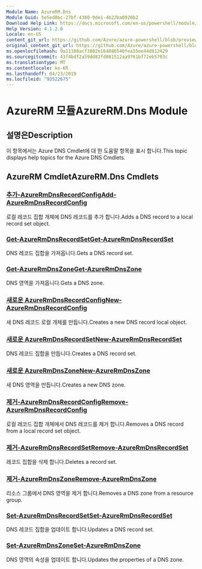 ```yaml
---
Module Name: AzureRM.Dns
Module Guid: 5e5ed8bc-27bf-4380-9de1-4b22ba0920b2
Download Help Link: https://docs.microsoft.com/en-us/powershell/module/azurerm.dns
Help Version: 4.1.2.0
Locale: en-US
content_git_url: https://github.com/Azure/azure-powershell/blob/preview/src/ResourceManager/Dns/Commands.Dns/help/AzureRM.DNS.md
original_content_git_url: https://github.com/Azure/azure-powershell/blob/preview/src/ResourceManager/Dns/Commands.Dns/help/AzureRM.DNS.md
ms.openlocfilehash: 9a11108acf3802e164886540fea55ee44d812429
ms.sourcegitcommit: 43f4bdf2a59dd82fd881512aa9761bf72eb5703c
ms.translationtype: MT
ms.contentlocale: ko-KR
ms.lasthandoff: 04/23/2019
ms.locfileid: "93522675"
---
```

# <span data-ttu-id="d6e1f-101">AzureRM 모듈</span><span class="sxs-lookup"><span data-stu-id="d6e1f-101">AzureRM.Dns Module</span></span>
## <span data-ttu-id="d6e1f-102">설명은</span><span class="sxs-lookup"><span data-stu-id="d6e1f-102">Description</span></span>
<span data-ttu-id="d6e1f-103">이 항목에서는 Azure DNS Cmdlet에 대 한 도움말 항목을 표시 합니다.</span><span class="sxs-lookup"><span data-stu-id="d6e1f-103">This topic displays help topics for the Azure DNS Cmdlets.</span></span>

## <span data-ttu-id="d6e1f-104">AzureRM Cmdlet</span><span class="sxs-lookup"><span data-stu-id="d6e1f-104">AzureRM.Dns Cmdlets</span></span>
### [<span data-ttu-id="d6e1f-105">추가-AzureRmDnsRecordConfig</span><span class="sxs-lookup"><span data-stu-id="d6e1f-105">Add-AzureRmDnsRecordConfig</span></span>](Add-AzureRmDnsRecordConfig.md)
<span data-ttu-id="d6e1f-106">로컬 레코드 집합 개체에 DNS 레코드를 추가 합니다.</span><span class="sxs-lookup"><span data-stu-id="d6e1f-106">Adds a DNS record to a local record set object.</span></span>

### [<span data-ttu-id="d6e1f-107">Get-AzureRmDnsRecordSet</span><span class="sxs-lookup"><span data-stu-id="d6e1f-107">Get-AzureRmDnsRecordSet</span></span>](Get-AzureRmDnsRecordSet.md)
<span data-ttu-id="d6e1f-108">DNS 레코드 집합을 가져옵니다.</span><span class="sxs-lookup"><span data-stu-id="d6e1f-108">Gets a DNS record set.</span></span>

### [<span data-ttu-id="d6e1f-109">Get-AzureRmDnsZone</span><span class="sxs-lookup"><span data-stu-id="d6e1f-109">Get-AzureRmDnsZone</span></span>](Get-AzureRmDnsZone.md)
<span data-ttu-id="d6e1f-110">DNS 영역을 가져옵니다.</span><span class="sxs-lookup"><span data-stu-id="d6e1f-110">Gets a DNS zone.</span></span>

### [<span data-ttu-id="d6e1f-111">새로운 AzureRmDnsRecordConfig</span><span class="sxs-lookup"><span data-stu-id="d6e1f-111">New-AzureRmDnsRecordConfig</span></span>](New-AzureRmDnsRecordConfig.md)
<span data-ttu-id="d6e1f-112">새 DNS 레코드 로컬 개체를 만듭니다.</span><span class="sxs-lookup"><span data-stu-id="d6e1f-112">Creates a new DNS record local object.</span></span>

### [<span data-ttu-id="d6e1f-113">새로운 AzureRmDnsRecordSet</span><span class="sxs-lookup"><span data-stu-id="d6e1f-113">New-AzureRmDnsRecordSet</span></span>](New-AzureRmDnsRecordSet.md)
<span data-ttu-id="d6e1f-114">DNS 레코드 집합을 만듭니다.</span><span class="sxs-lookup"><span data-stu-id="d6e1f-114">Creates a DNS record set.</span></span>

### [<span data-ttu-id="d6e1f-115">새로운 AzureRmDnsZone</span><span class="sxs-lookup"><span data-stu-id="d6e1f-115">New-AzureRmDnsZone</span></span>](New-AzureRmDnsZone.md)
<span data-ttu-id="d6e1f-116">새 DNS 영역을 만듭니다.</span><span class="sxs-lookup"><span data-stu-id="d6e1f-116">Creates a new DNS zone.</span></span>

### [<span data-ttu-id="d6e1f-117">제거-AzureRmDnsRecordConfig</span><span class="sxs-lookup"><span data-stu-id="d6e1f-117">Remove-AzureRmDnsRecordConfig</span></span>](Remove-AzureRmDnsRecordConfig.md)
<span data-ttu-id="d6e1f-118">로컬 레코드 집합 개체에서 DNS 레코드를 제거 합니다.</span><span class="sxs-lookup"><span data-stu-id="d6e1f-118">Removes a DNS record from a local record set object.</span></span>

### [<span data-ttu-id="d6e1f-119">제거-AzureRmDnsRecordSet</span><span class="sxs-lookup"><span data-stu-id="d6e1f-119">Remove-AzureRmDnsRecordSet</span></span>](Remove-AzureRmDnsRecordSet.md)
<span data-ttu-id="d6e1f-120">레코드 집합을 삭제 합니다.</span><span class="sxs-lookup"><span data-stu-id="d6e1f-120">Deletes a record set.</span></span>

### [<span data-ttu-id="d6e1f-121">제거-AzureRmDnsZone</span><span class="sxs-lookup"><span data-stu-id="d6e1f-121">Remove-AzureRmDnsZone</span></span>](Remove-AzureRmDnsZone.md)
<span data-ttu-id="d6e1f-122">리소스 그룹에서 DNS 영역을 제거 합니다.</span><span class="sxs-lookup"><span data-stu-id="d6e1f-122">Removes a DNS zone from a resource group.</span></span>

### [<span data-ttu-id="d6e1f-123">Set-AzureRmDnsRecordSet</span><span class="sxs-lookup"><span data-stu-id="d6e1f-123">Set-AzureRmDnsRecordSet</span></span>](Set-AzureRmDnsRecordSet.md)
<span data-ttu-id="d6e1f-124">DNS 레코드 집합을 업데이트 합니다.</span><span class="sxs-lookup"><span data-stu-id="d6e1f-124">Updates a DNS record set.</span></span>

### [<span data-ttu-id="d6e1f-125">Set-AzureRmDnsZone</span><span class="sxs-lookup"><span data-stu-id="d6e1f-125">Set-AzureRmDnsZone</span></span>](Set-AzureRmDnsZone.md)
<span data-ttu-id="d6e1f-126">DNS 영역의 속성을 업데이트 합니다.</span><span class="sxs-lookup"><span data-stu-id="d6e1f-126">Updates the properties of a DNS zone.</span></span>

